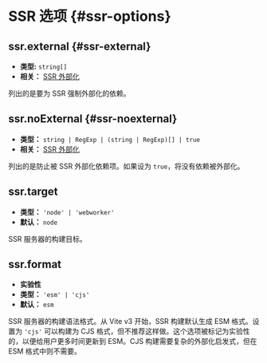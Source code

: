 # SSR 选项 {#ssr-options}

## ssr.external {#ssr-external}

- **类型:** `string[]`
- **相关：** [SSR 外部化](/guide/ssr#ssr-externals)

列出的是要为 SSR 强制外部化的依赖。

## ssr.noExternal {#ssr-noexternal}

- **类型：** `string | RegExp | (string | RegExp)[] | true`
- **相关：** [SSR 外部化](/guide/ssr#ssr-externals)

列出的是防止被 SSR 外部化依赖项。如果设为 `true`，将没有依赖被外部化。

## ssr.target

- **类型：** `'node' | 'webworker'`
- **默认：** `node`

SSR 服务器的构建目标。

## ssr.format

- **实验性**
- **类型：** `'esm' | 'cjs'`
- **默认：** `esm`

SSR 服务器的构建语法格式。从 Vite v3 开始，SSR 构建默认生成 ESM 格式。设置为 `'cjs'` 可以构建为 CJS 格式，但不推荐这样做。这个选项被标记为实验性的，以便给用户更多时间更新到 ESM。CJS 构建需要复杂的外部化启发式，但在 ESM 格式中则不需要。
